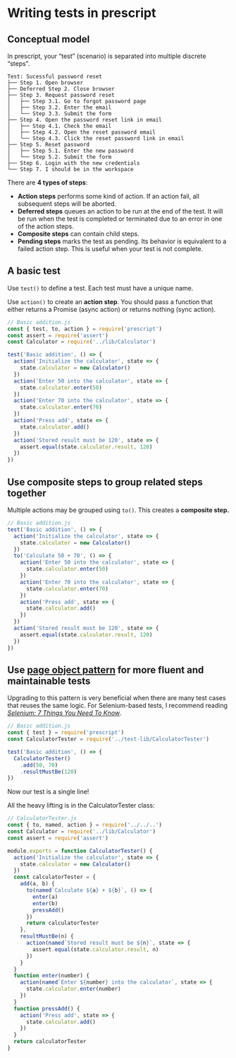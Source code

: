 # Writing tests in prescript

## Conceptual model

In prescript, your “test” (scenario) is separated into multiple discrete
“steps”.

```text
Test: Sucessful password reset
├── Step 1. Open browser
├── Deferred Step 2. Close browser
├── Step 3. Request password reset
│   ├── Step 3.1. Go to forgot password page
│   ├── Step 3.2. Enter the email
│   └── Step 3.3. Submit the form
├── Step 4. Open the password reset link in email
│   ├── Step 4.1. Check the email
│   ├── Step 4.2. Open the reset password email
│   └── Step 4.3. Click the reset password link in email
├── Step 5. Reset password
│   ├── Step 5.1. Enter the new password
│   └── Step 5.2. Submit the form
├── Step 6. Login with the new credentials
└── Step 7. I should be in the workspace
```

There are **4 types of steps**:

* **Action steps** performs some kind of action. If an action fail, all
  subsequent steps will be aborted.
* **Deferred steps** queues an action to be run at the end of the test. It will
  be run when the test is completed or terminated due to an error in one of the
  action steps.
* **Composite steps** can contain child steps.
* **Pending steps** marks the test as pending. Its behavior is equivalent to a
  failed action step. This is useful when your test is not complete.

## A basic test

Use `test()` to define a test. Each test must have a unique name.

Use `action()` to create an **action step**. You should pass a function that
either returns a Promise \(async action\) or returns nothing \(sync action\).

```javascript
// Basic addition.js
const { test, to, action } = require('prescript')
const assert = require('assert')
const Calculator = require('../lib/Calculator')

test('Basic addition', () => {
  action('Initialize the calculator', state => {
    state.calculator = new Calculator()
  })
  action('Enter 50 into the calculator', state => {
    state.calculator.enter(50)
  })
  action('Enter 70 into the calculator', state => {
    state.calculator.enter(70)
  })
  action('Press add', state => {
    state.calculator.add()
  })
  action('Stored result must be 120', state => {
    assert.equal(state.calculator.result, 120)
  })
})
```

## Use composite steps to group related steps together

Multiple actions may be grouped using `to()`. This creates a **composite step.**

```js
// Basic addition.js
test('Basic addition', () => {
  action('Initialize the calculator', state => {
    state.calculator = new Calculator()
  })
  to('Calculate 50 + 70', () => {
    action('Enter 50 into the calculator', state => {
      state.calculator.enter(50)
    })
    action('Enter 70 into the calculator', state => {
      state.calculator.enter(70)
    })
    action('Press add', state => {
      state.calculator.add()
    })
  })
  action('Stored result must be 120', state => {
    assert.equal(state.calculator.result, 120)
  })
})
```

## Use [page object pattern](http://martinfowler.com/bliki/PageObject.html) for more fluent and maintainable tests

Upgrading to this pattern is very beneficial when there are many test cases that
reuses the same logic. For Selenium-based tests, I recommend reading
[_Selenium: 7 Things You Need To Know_](https://www.lucidchart.com/techblog/2015/07/21/selenium-7-things-you-need-to-know-2/).

```javascript
// Basic addition.js
const { test } = require('prescript')
const CalculatorTester = require('../test-lib/CalculatorTester')

test('Basic addition', () => {
  CalculatorTester()
    .add(50, 70)
    .resultMustBe(120)
})
```

Now our test is a single line!

All the heavy lifting is in the CalculatorTester class:

```javascript
// CalculatorTester.js
const { to, named, action } = require('../../..')
const Calculator = require('../lib/Calculator')
const assert = require('assert')

module.exports = function CalculatorTester() {
  action('Initialize the calculator', state => {
    state.calculator = new Calculator()
  })
  const calculatorTester = {
    add(a, b) {
      to(named`Calculate ${a} + ${b}`, () => {
        enter(a)
        enter(b)
        pressAdd()
      })
      return calculatorTester
    },
    resultMustBe(n) {
      action(named`Stored result must be ${n}`, state => {
        assert.equal(state.calculator.result, n)
      })
    }
  }
  function enter(number) {
    action(named`Enter ${number} into the calculator`, state => {
      state.calculator.enter(number)
    })
  }
  function pressAdd() {
    action('Press add', state => {
      state.calculator.add()
    })
  }
  return calculatorTester
}
```
